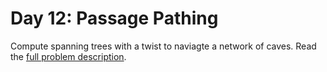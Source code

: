 # Day 12: Passage Pathing

Compute spanning trees with a twist to naviagte a network of caves. Read the [full problem description](https://adventofcode.com/2021/day/12).
